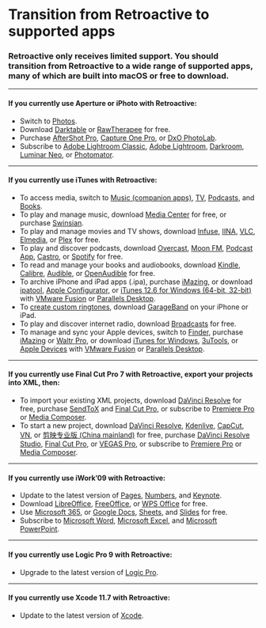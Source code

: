 # Transition from Retroactive to supported apps

### Retroactive only receives limited support. You should transition from Retroactive to a wide range of supported apps, many of which are built into macOS or free to download.

---

#### If you currently use Aperture or iPhoto with Retroactive:
- Switch to [Photos](https://support.apple.com/guide/photos/welcome/mac).
- Download [Darktable](https://www.darktable.org) or [RawTherapee](https://www.rawtherapee.com) for free.
- Purchase [AfterShot Pro](https://www.aftershotpro.com), [Capture One Pro](https://www.captureone.com), or [DxO PhotoLab](https://www.dxo.com/dxo-photolab).
- Subscribe to [Adobe Lightroom Classic](https://www.adobe.com/products/photoshop-lightroom-classic.html), [Adobe Lightroom](https://apps.apple.com/app/id1451544217), [Darkroom](https://apps.apple.com/app/id953286746), [Luminar Neo](https://apps.apple.com/app/id1584373150), or [Photomator](https://apps.apple.com/app/id1444636541).

---

#### If you currently use iTunes with Retroactive:

- To access media, switch to [Music](https://support.apple.com/guide/music/welcome/mac)[ (companion apps)](https://marioaguzman.github.io/music), [TV](https://support.apple.com/guide/tvapp-mac/welcome/mac), [Podcasts](https://support.apple.com/guide/podcasts/welcome/mac), and [Books](https://support.apple.com/guide/books/welcome/mac).
- To play and manage music, download [Media Center](https://yabb.jriver.com/interact/index.php/board,82.0.html) for free, or purchase [Swinsian](https://www.swinsian.com).
- To play and manage movies and TV shows, download [Infuse](https://apps.apple.com/app/id1136220934), [IINA](https://iina.io), [VLC](https://www.videolan.org), [Elmedia](https://apps.apple.com/app/id937759555), or [Plex](https://www.plex.tv/media-server-downloads/?cat=computer&plat=macos) for free.
- To play and discover podcasts, download [Overcast](https://apps.apple.com/app/id888422857), [Moon FM](https://apps.apple.com/app/id1465712037), [Podcast App](https://apps.apple.com/app/id1199070742), [Castro](https://apps.apple.com/app/id1080840241), or [Spotify](https://www.spotify.com/download/mac) for free.
- To read and manage your books and audiobooks, download [Kindle](https://apps.apple.com/app/id302584613), [Calibre](https://calibre-ebook.com/download), [Audible](https://apps.apple.com/app/id379693831), or [OpenAudible](https://openaudible.org) for free.
- To archive iPhone and iPad apps (.ipa), purchase [iMazing](https://imazing.com), or download [ipatool](https://github.com/majd/ipatool), [Apple Configurator](https://apps.apple.com/app/id1037126344), or [iTunes 12.6 for Windows (64-bit, ](https://secure-appldnld.apple.com/itunes12/091-87819-20180912-69177170-B085-11E8-B6AB-C1D03409AD2A6/iTunes64Setup.exe)[32-bit)](https://secure-appldnld.apple.com/itunes12/091-87820-20180912-69177170-B085-11E8-B6AB-C1D03409AD2A5/iTunesSetup.exe) with [VMware Fusion](https://www.vmware.com/products/fusion.html) or [Parallels Desktop](https://www.parallels.com/products/desktop).
- To [create custom ringtones](https://support.apple.com/102303), download [GarageBand](https://apps.apple.com/app/id408709785) on your iPhone or iPad.
- To play and discover internet radio, download [Broadcasts](https://apps.apple.com/app/id1469995354) for free.
- To manage and sync your Apple devices, switch to [Finder](https://support.apple.com/102471), purchase [iMazing](https://imazing.com) or [Waltr Pro](https://softorino.com/waltr), or download [iTunes for Windows](https://apps.microsoft.com/detail/9PB2MZ1ZMB1S), [3uTools](https://www.3u.com), or [Apple Devices](https://apps.microsoft.com/detail/9NP83LWLPZ9K) with [VMware Fusion](https://www.vmware.com/products/fusion.html) or [Parallels Desktop](https://www.parallels.com/products/desktop).

---

#### If you currently use Final Cut Pro 7 with Retroactive, export your projects into XML, then:

- To import your existing XML projects, download [DaVinci Resolve](https://apps.apple.com/app/id571213070) for free, purchase [SendToX](https://apps.apple.com/app/id496926258) and [Final Cut Pro](https://apps.apple.com/app/id424389933), or subscribe to [Premiere Pro](https://www.adobe.com/products/premiere.html) or [Media Composer](https://www.avid.com/media-composer).
- To start a new project, download [DaVinci Resolve](https://apps.apple.com/app/id571213070), [Kdenlive](https://kdenlive.org/download), [CapCut](https://apps.apple.com/app/id1500855883), [VN](https://apps.apple.com/app/id1494451650), or [剪映专业版 (China mainland)](https://apps.apple.com/cn/app/id1529999940) for free, purchase [DaVinci Resolve Studio](https://apps.apple.com/app/id900392332), [Final Cut Pro](https://apps.apple.com/app/id424389933), or [VEGAS Pro](https://www.vegascreativesoftware.com/us/vegas-pro), or subscribe to [Premiere Pro](https://www.adobe.com/products/premiere.html) or [Media Composer](https://www.avid.com/media-composer).

---

#### If you currently use iWork’09 with Retroactive:

- Update to the latest version of [Pages](https://apps.apple.com/app/id409201541), [Numbers](https://apps.apple.com/app/id409203825), and [Keynote](https://apps.apple.com/app/id409183694).
- Download [LibreOffice](https://www.libreoffice.org/download/download-libreoffice), [FreeOffice](https://www.freeoffice.com/en), or [WPS Office](https://apps.apple.com/app/id1468073139) for free.
- Use [Microsoft 365](https://www.office.com), or [Google Docs](https://docs.google.com/document), [Sheets](https://docs.google.com/spreadsheets), and [Slides](https://docs.google.com/presentation) for free.
- Subscribe to [Microsoft Word](https://apps.apple.com/app/id462054704), [Microsoft Excel](https://apps.apple.com/app/id462058435), and [Microsoft PowerPoint](https://apps.apple.com/app/id462062816).

---

#### If you currently use Logic Pro 9 with Retroactive:

- Upgrade to the latest version of [Logic Pro](https://apps.apple.com/app/id634148309).

---

#### If you currently use Xcode 11.7 with Retroactive:

- Update to the latest version of [Xcode](https://apps.apple.com/app/id497799835).
